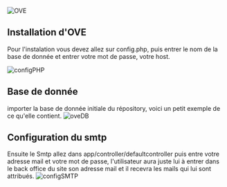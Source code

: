 ![OVE](http://img15.hostingpics.net/pics/336299ove300170.png)

Installation d'OVE
-


Pour l'instalation vous devez allez sur config.php, puis entrer le nom de la base de donnée et entrer votre mot de passe, votre host.

![configPHP](http://img15.hostingpics.net/pics/584864config.png)


Base de donnée
-
importer la base de donnée initiale du répository, voici un petit exemple de ce qu'elle contient.
![oveDB](http://img15.hostingpics.net/pics/728466oveDB.png)


Configuration du smtp
-
Ensuite le Smtp allez dans app/controller/defaultcontroller puis entre votre adresse mail et votre mot de passe, l'utilisateur aura juste lui à entrer dans le back office du site son adresse mail et il recevra les mails qui lui sont attribués.
![configSMTP](http://img15.hostingpics.net/pics/431787configsmtp.png)


